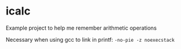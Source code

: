 # icalc
Example project to help me remember arithmetic operations

Necessary when using gcc to link in printf:
```-no-pie -z noexecstack```
